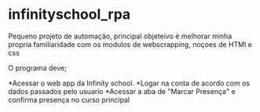 # infinityschool_rpa

Pequeno projeto de automação, principal objeteivo é melhorar minha propria familiaridade com os modulos de webscrapping, noçoes de HTMl e css

O programa deve;

*Acessar o web app da Infinity school.
*Logar na conta de acordo com os dados passados pelo usuario
*Acessar a aba de "Marcar Presença" e confirma presença no curso principal

